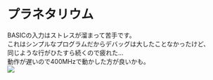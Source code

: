 # プラネタリウム
BASICの入力はストレスが溜まって苦手です。  
これはシンプルなプログラムだからデバッグは大したことなかったけど、  
同じような行がひたすら続くので疲れた…  
動作が遅いので400MHzで動かした方が良いかも。  
[![](https://img.youtube.com/vi/WGikRAQx61A/0.jpg)](https://www.youtube.com/watch?v=WGikRAQx61A)
